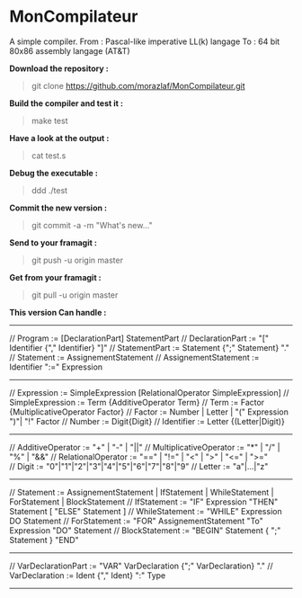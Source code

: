 # MonCompilateur

A simple compiler.
From : Pascal-like imperative LL(k) langage
To : 64 bit 80x86 assembly langage (AT&T)

**Download the repository :**

> git clone https://github.com/morazlaf/MonCompilateur.git

**Build the compiler and test it :**

> make test

**Have a look at the output :**

> cat test.s

**Debug the executable :**

> ddd ./test

**Commit the new version :**

> git commit -a -m "What's new..."

**Send to your framagit :**

> git push -u origin master

**Get from your framagit :**

> git pull -u origin master

**This version Can handle :**

***
// Program := [DeclarationPart] StatementPart
// DeclarationPart := "[" Identifier {"," Identifier} "]"
// StatementPart := Statement {";" Statement} "."
// Statement := AssignementStatement
// AssignementStatement := Identifier ":=" Expression
***
// Expression := SimpleExpression [RelationalOperator SimpleExpression]
// SimpleExpression := Term {AdditiveOperator Term}
// Term := Factor {MultiplicativeOperator Factor}
// Factor := Number | Letter | "(" Expression ")"| "!" Factor
// Number := Digit{Digit}
// Identifier := Letter {(Letter|Digit)}
***
// AdditiveOperator := "+" | "-" | "||"
// MultiplicativeOperator := "*" | "/" | "%" | "&&"
// RelationalOperator := "==" | "!=" | "<" | ">" | "<=" | ">="  
// Digit := "0"|"1"|"2"|"3"|"4"|"5"|"6"|"7"|"8"|"9"
// Letter := "a"|...|"z"
***

// Statement := AssignementStatement | IfStatement | WhileStatement | ForStatement | BlockStatement
// IfStatement := "IF" Expression "THEN" Statement [ "ELSE" Statement ]
// WhileStatement := "WHILE" Expression DO Statement
// ForStatement := "FOR" AssignementStatement "To" Expression "DO" Statement
// BlockStatement := "BEGIN" Statement { ";" Statement } "END"
***
// VarDeclarationPart := "VAR" VarDeclaration {";" VarDeclaration} "."
// VarDeclaration := Ident {"," Ident} ":" Type
***

